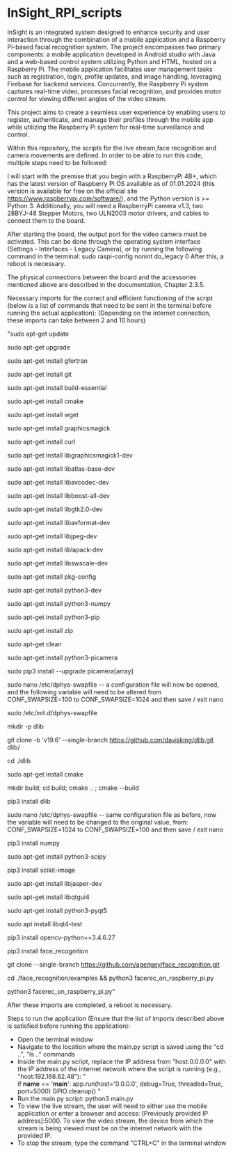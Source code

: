 # InSight_RPI_scripts
 
InSight is an integrated system designed to enhance security and user interaction through the combination of a mobile application and a Raspberry Pi-based facial recognition system. The project encompasses two primary components: a mobile application developed in Android studio with Java and a web-based control system utilizing Python and HTML, hosted on a Raspberry Pi. The mobile application facilitates user management tasks such as registration, login, profile updates, and image handling, leveraging Firebase for backend services. Concurrently, the Raspberry Pi system captures real-time video, processes facial recognition, and provides motor control for viewing different angles of the video stream.

This project aims to create a seamless user experience by enabling users to register, authenticate, and manage their profiles through the mobile app while utilizing the Raspberry Pi system for real-time surveillance and control.







Within this repository, the scripts for the live stream,face recognition and camera movements are defined. 
In order to be able to run this code, multiple steps need to be followed:

I will start with the premise that you begin with a RaspberryPi 4B+, which has the latest version of Raspberry Pi OS available as of 01.01.2024 (this version is available for free on the official site https://www.raspberrypi.com/software/), and the Python version is >= Python 3.
Additionally, you will need a RaspberryPi camera v1.3, two 28BYJ-48 Stepper Motors, two ULN2003 motor drivers, and cables to connect them to the board.

After starting the board, the output port for the video camera must be activated. This can be done through the operating system interface (Settings - Interfaces - Legacy Camera), or by running the following command in the terminal: sudo raspi-config nonint do_legacy 0
After this, a reboot is necessary.

The physical connections between the board and the accessories mentioned above are described in the documentation, Chapter 2.3.5.

Necessary imports for the correct and efficient functioning of the script (below is a list of commands that need to be sent in the terminal before running the actual application):
(Depending on the internet connection, these imports can take between 2 and 10 hours)

"sudo apt-get update

sudo apt-get upgrade

sudo apt-get install gfortran

sudo apt-get install git

sudo apt-get install build-essential

sudo apt-get install cmake

sudo apt-get install wget

sudo apt-get install graphicsmagick

sudo apt-get install curl

sudo apt-get install libgraphicsmagick1-dev

sudo apt-get install libatlas-base-dev

sudo apt-get install libavcodec-dev

sudo apt-get install libboost-all-dev

sudo apt-get install libgtk2.0-dev

sudo apt-get install libavformat-dev

sudo apt-get install libjpeg-dev

sudo apt-get install liblapack-dev

sudo apt-get install libswscale-dev

sudo apt-get install pkg-config

sudo apt-get install python3-dev

sudo apt-get install python3-numpy

sudo apt-get install python3-pip

sudo apt-get install zip

sudo apt-get clean

sudo apt-get install python3-picamera

sudo pip3 install --upgrade picamera[array]

sudo nano /etc/dphys-swapfile -- a configuration file will now be opened, and the following variable will need to be altered from CONF_SWAPSIZE=100 to CONF_SWAPSIZE=1024 and then save / exit nano

sudo /etc/init.d/dphys-swapfile 

mkdir -p dlib

git clone -b 'v19.6' --single-branch https://github.com/davisking/dlib.git dlib/

cd ./dlib

sudo apt-get install cmake

mkdir build; cd build; cmake .. ; cmake --build

pip3 install dlib

sudo nano /etc/dphys-swapfile -- same configuration file as before, now the variable will need to be changed to the original value, from: CONF_SWAPSIZE=1024 to CONF_SWAPSIZE=100 and then save / exit nano

pip3 install numpy

sudo apt-get install python3-scipy

pip3 install scikit-image

sudo apt-get install libjasper-dev

sudo apt-get install libqtgui4

sudo apt-get install python3-pyqt5

sudo apt install libqt4-test

pip3 install opencv-python==3.4.6.27

pip3 install face_recognition 

git clone --single-branch https://github.com/ageitgey/face_recognition.git

cd ./face_recognition/examples && python3 facerec_on_raspberry_pi.py

python3 facerec_on_raspberry_pi.py"

After these imports are completed, a reboot is necessary.


Steps to run the application (Ensure that the list of imports described above is satisfied before running the application):


- Open the terminal window
- Navigate to the location where the main.py script is saved using the "cd ..", "ls .." commands
- Inside the main.py script, replace the IP address from "host:0.0.0.0" with the IP address of the internet network where the script is running (e.g., "host:192.168.62.48"):
"    
if __name__ == '__main__':
    app.run(host='0.0.0.0', debug=True, threaded=True, port=5000)
    GPIO.cleanup()
"
- Run the main.py script: python3 main.py
- To view the live stream, the user will need to either use the mobile application or enter a browser and access: [Previously provided IP address]:5000. To view the video stream, the device from which the stream is being viewed must be on the internet network with the provided IP.
- To stop the stream, type the command "CTRL+C" in the terminal window
